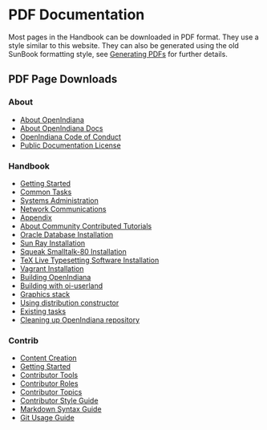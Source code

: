 <!--

The contents of this Documentation are subject to the Public Documentation License Version 1.01
 (the "License"); you may only use this Documentation if you comply with the terms of this License.
A copy of the License is available at http://illumos.org/license/PDL.


The Original Documentation is _________________.

The Initial Writer of the Original Documentation is ___________ Copyright (C)_________[Insert year(s)].
All Rights Reserved. (Initial Writer contact(s):________________[Insert hyperlink/alias]).

Contributor(s): ______________________________________.

Portions created by ______ are Copyright (C)_________[Insert year(s)].
All Rights Reserved. (Contributor contact(s):________________[Insert hyperlink/alias]).

-->

# PDF Documentation

Most pages in the Handbook can be downloaded in PDF format. They use a style similar to this website.
They can also be generated using the old SunBook formatting style, see [Generating PDFs](../contrib/getting-started.md#generating-pdfs-locally) for further details.

## PDF Page Downloads

### About

- [About OpenIndiana](../pdf/misc/openindiana.pdf)
- [About OpenIndiana Docs](../pdf/misc/oi-docs.pdf)
- [OpenIndiana Code of Conduct](../pdf/misc/conduct.pdf)
- [Public Documentation License](../pdf/misc/pdl.pdf)

### Handbook

- [Getting Started](../pdf/handbook/getting-started.pdf)
- [Common Tasks](../pdf/handbook/common-tasks.pdf)
- [Systems Administration](../pdf/handbook/systems-administration.pdf)
- [Network Communications](../pdf/handbook/network-communications.pdf)
- [Appendix](../pdf/handbook/appendix.pdf)
- [About Community Contributed Tutorials](../pdf/handbook/community.pdf)
- [Oracle Database Installation](../pdf/handbook/community/oracledb.pdf)
- [Sun Ray Installation](../pdf/handbook/sunray.pdf)
- [Squeak Smalltalk-80 Installation](../pdf/handbook/community/squeak.pdf)
- [TeX Live Typesetting Software Installation](../pdf/handbook/community/texlive.pdf)
- [Vagrant Installation](../pdf/handbook/community/vagrant.pdf)
- [Building OpenIndiana](../pdf/dev/building-openindiana.pdf)
- [Building with oi-userland](../pdf/dev/userland.pdf)
- [Graphics stack](../pdf/dev/graphics-stack.pdf)
- [Using distribution constructor](../pdf/dev/distribution-constructor.pdf)
- [Existing tasks](../pdf/dev/existing-tasks.pdf)
- [Cleaning up OpenIndiana repository](../pdf/dev/repo-cleanup.pdf)

### Contrib

- [Content Creation](../pdf/contrib/content.pdf)
- [Getting Started](../pdf/contrib/getting-started.pdf)
- [Contributor Tools](../pdf/contrib/tools.pdf)
- [Contributor Roles](../pdf/contrib/roles.pdf)
- [Contributor Topics](../pdf/contrib/topics.pdf)
- [Contributor Style Guide](../pdf/contrib/style.pdf)
- [Markdown Syntax Guide](../pdf/contrib/markdown.pdf)
- [Git Usage Guide](../pdf/contrib/git.pdf)
